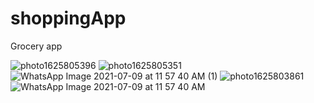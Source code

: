 # shoppingApp
Grocery app

 ![photo1625805396](https://user-images.githubusercontent.com/71395812/125032072-2767a500-e0ad-11eb-97fa-52ec4407bffc.jpeg)  ![photo1625805351](https://user-images.githubusercontent.com/71395812/125032093-2e8eb300-e0ad-11eb-9574-f4990016e31f.jpeg)  ![WhatsApp Image 2021-07-09 at 11 57 40 AM (1)](https://user-images.githubusercontent.com/71395812/125032287-77466c00-e0ad-11eb-82cb-99af3495ab56.jpeg)  ![photo1625803861](https://user-images.githubusercontent.com/71395812/125046126-71588700-e0bd-11eb-9b7c-84b9c64145ea.jpeg) ![WhatsApp Image 2021-07-09 at 11 57 40 AM](https://user-images.githubusercontent.com/71395812/125032257-6d246d80-e0ad-11eb-8b94-a0437ef4d168.jpeg)  

